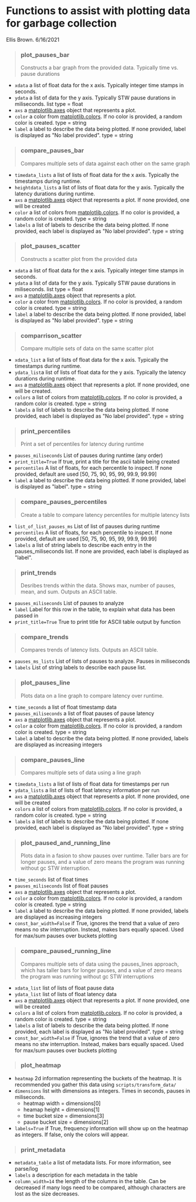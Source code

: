 # Functions to assist with plotting data for garbage collection
Ellis Brown. 6/16/2021

> ### plot_pauses_bar
> Constructs a bar graph from the provided data. Typically time vs. pause durations
- `xdata` a list of float data for the x axis. Typically integer time stamps in seconds.
- `ydata` a list of data for the y axis. Typically STW pause durations in miliseconds. list type = float
- `axs` a [matplotlib.axes](https://matplotlib.org/stable/api/axes_api.html#subplots) object that represents a plot.
- `color` a color from [matplotlib.colors](https://matplotlib.org/stable/gallery/color/named_colors.html). If no color is provided, a random color is created. type = string
- `label` a label to describe the data being plotted. If none provided, label is displayed as "No label provided". type = string


> ### compare_pauses_bar
> Compares multiple sets of data against each other on the same graph
- `timedata_lists` a list of lists of float data for the x axis. Typically the timestamps during runtime.
- `heightdata_lists` a list of lists of float data for the y axis. Typically the latency durations during runtime.
- `axs` a [matplotlib.axes](https://matplotlib.org/stable/api/axes_api.html#subplots) object that represents a plot. If none provided, one will be created
- `color` a list of colors from [matplotlib.colors](https://matplotlib.org/stable/gallery/color/named_colors.html). If no color is provided, a random color is created. type = string
- `labels` a list of labels to describe the data being plotted. If none provided, each label is displayed as "No label provided". type = string


> ### plot_pauses_scatter
> Constructs a scatter plot from the provided data
- `xdata` a list of float data for the x axis. Typically integer time stamps in seconds.
- `ydata` a list of data for the y axis. Typically STW pause durations in miliseconds. list type = float
- `axs` a [matplotlib.axes](https://matplotlib.org/stable/api/axes_api.html#subplots) object that represents a plot.
- `color` a color from [matplotlib.colors](https://matplotlib.org/stable/gallery/color/named_colors.html). If no color is provided, a random color is created. type = string
- `label` a label to describe the data being plotted. If none provided, label is displayed as "No label provided". type = string




> ### comparrison_scatter
> Compare multiple sets of data on the same scatter plot
- `xdata_list` a list of lists of float data for the x axis. Typically the timestamps during runtime.
- `ydata_list`a list of lists of float data for the y axis. Typically the latency durations during runtime. 
- `axs` a [matplotlib.axes](https://matplotlib.org/stable/api/axes_api.html#subplots) object that represents a plot. If none provided, one will be created.
- `colors` a list of colors from [matplotlib.colors](https://matplotlib.org/stable/gallery/color/named_colors.html). If no color is provided, a random color is created. type = string
- `labels` a list of labels to describe the data being plotted. If none provided, each label is displayed as "No label provided". type = string

> ### print_percentiles
> Print a set of percentiles for latency during runtime
- `pauses_miliseconds`  List of pauses during runtime (any order)
- `print_title=True`    If true, print a title for the ascii table being created 
- `percentiles` A list of floats, for each percentile to inspect. If none provided, default are used [50, 75, 90, 95, 99, 99.9, 99.99]
- `label` a label to describe the data being plotted. If none provided, label is displayed as "label". type = string

> ### compare_pauses_percentiles
> Create a table to compare latency percentiles for multiple latency lists
- `list_of_list_pauses_ms` List of list of pauses during runtime
- `percentiles` A list of floats, for each percentile to inspect. If none provided, default are used [50, 75, 90, 95, 99, 99.9, 99.99]
- `labels` a list of string labels to describe each entry in the pauses_miliseconds list. If none are provided, each label is displayed as "label". 

> ### print_trends
> Desribes trends within the data. Shows max, number of pauses, mean, and sum. Outputs an ASCII table.
- `pauses_miliseconds` List of pauses to analyze
- `label` Label for this row in the table, to explain what data has been passed in
- `print_title=True` True to print title for ASCII table output by function

> ### compare_trends
> Compares trends of latency lists. Outputs an ASCII table.
- `pauses_ms_lists` List of lists of pauses to analyze. Pauses in miliseconds
- `labels` List of string labels to describe each pause list.

> ### plot_pauses_line
> Plots data on a line graph to compare latency over runtime.
- `time_seconds` a list of float timestamp data 
- `pauses_miliseconds` a list of float pauses of pause latency
- `axs` a [matplotlib.axes](https://matplotlib.org/stable/api/axes_api.html#subplots) object that represents a plot.
- `color` a color from [matplotlib.colors](https://matplotlib.org/stable/gallery/color/named_colors.html). If no color is provided, a random color is created. type = string
- `label` a label to describe the data being plotted. If none provided, labels are displayed as increasing integers


> ### compare_pauses_line
> Compares multiple sets of data using a line graph
- `timedata_lists` a list of lists of float data for timestamps per run
- `ydata_lists` a list of lists of float latency information per run
- `axs` a [matplotlib.axes](https://matplotlib.org/stable/api/axes_api.html#subplots) object that represents a plot. If none provided, one will be created
- `colors` a list of colors from [matplotlib.colors](https://matplotlib.org/stable/gallery/color/named_colors.html). If no color is provided, a random color is created. type = string
- `labels` a list of labels to describe the data being plotted. If none provided, each label is displayed as "No label provided". type = string

> ### plot_paused_and_running_line
> Plots data in a fasion to show pauses over runtime. Taller bars are for longer pauses, and a value of zero means the program was running without gc STW interruption.
- `time_seconds` list of float times 
- `pauses_miliseconds` list of float pauses
- `axs` a [matplotlib.axes](https://matplotlib.org/stable/api/axes_api.html#subplots) object that represents a plot.
- `color` a color from [matplotlib.colors](https://matplotlib.org/stable/gallery/color/named_colors.html). If no color is provided, a random color is created. type = string
- `label` a label to describe the data being plotted. If none provided, labels are displayed as increasing integers
- `const_bar_width=False` if True, ignores the trend that a value of zero means no stw interruption. Instead, makes bars equally spaced. Used for max/sum pauses over buckets plotting

> ### compare_paused_running_line
> Compares multiple sets of data using the pauses_lines approach, which has taller bars for longer pauses, and a value of zero means the program was running without gc STW interruptions
- `xdata_list` list of lists of float pause data
- `ydata_list` list of lists of float latency data
- `axs` a [matplotlib.axes](https://matplotlib.org/stable/api/axes_api.html#subplots) object that represents a plot. If none provided, one will be created
- `colors` a list of colors from [matplotlib.colors](https://matplotlib.org/stable/gallery/color/named_colors.html). If no color is provided, a random color is created. type = string
- `labels` a list of labels to describe the data being plotted. If none provided, each label is displayed as "No label provided". type = string
- `const_bar_width=False` if True, ignores the trend that a value of zero means no stw interruption. Instead, makes bars equally spaced. Used for max/sum pauses over buckets plotting


> ### plot_heatmap
- `heatmap` 2d information representing the buckets of the heatmap. It is recommended you gather this data using `scripts/transform_data/`
- `dimensions` list with dimensions as integers. Times in seconds, pauses in miliseconds.
    - heatmap width = dimensions[0]  
    - heamap height = dimensions[1] 
    - time bucket size = dimensions[3]
    - pause bucket size = dimensions[2]
- `labels=True` if True, frequency information will show up on the heatmap as integers. If false, only the colors will appear.

> ### print_metadata
- `metadata_table` a list of metadata lists. For more information, see parse/log
- `labels` a description for each metadata in the table
- `column_width=14` the length of the columns in the table. Can be decreased if many logs need to be compared, although characters are lost as the size decreases.
